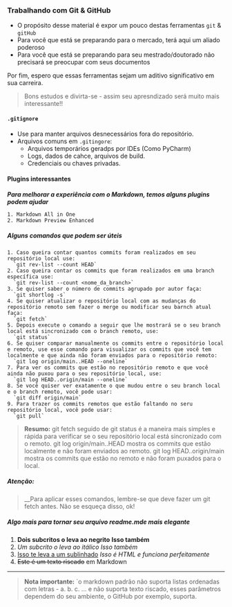 ### Trabalhando com Git & GitHub

- O propósito desse material é expor um pouco destas ferramentas `git` & `gitHub`
- Para você que está se preparando para o mercado, terá aqui um aliado poderoso
- Para você que está se preparando para seu mestrado/doutorado não precisará se preocupar com seus documentos

Por fim, espero que essas ferramentas sejam um aditivo significativo em sua carreira.

>Bons estudos e divirta-se - assim seu apresndizado será muito mais interessante!!

#### `.gitignore`

- Use para manter arquivos desnecessários fora do repositório.
- Arquivos comuns em `.gitingore`:
  - Arquivos temporários geradps por IDEs (Como PyCharm)
  - Logs, dados de cahce, arquivos de build.
  - Credenciais ou chaves privadas.

#### Plugins interessantes

___Para melhorar a experiência com o Markdown, temos alguns plugins podem ajudar___

    1. Markdown All in One
    2. Markdown Preview Enhanced

##### Alguns comandos que podem ser úteis

    1. Caso queira contar quantos commits foram realizados em seu repositório local use:
      `git rev-list --count HEAD`
    2. Caso queira contar os commits que foram realizados em uma branch específica use:
      `git rev-list --count <nome_da_branch>`
    3. Se quiser saber o número de commits agrupado por autor faça:
      `git shortlog -s`
    4. Se quiser atualizar o repositório local com as mudanças do repositório remoto sem fazer o merge ou modificar seu barnch atual faça:
      `git fetch`
    5. Depois execute o comando a seguir que lhe mostrará se o seu branch local está sincronizado com o branch remoto, use:
      `git status`
    6. Se quiser comparar manualmente os commits entre o repositório local e remoto, use esse comando para visualizar os commits que você tem localmente e que ainda não foram enviados para o repositório remoto:
      `git log origin/main..HEAD --oneline`
    7. Para ver os commits que estão no repositório remoto e que você ainda não puxou para o seu repositório local, use:
      `git log HEAD..origin/main --oneline`
    8. Se você quiser ver exatamente o que mudou entre o seu branch local e o branch remoto, você pode usar:
      `git diff origin/main`
    9. Para trazer os commits remotos que estão faltando no seru repositório local, você pode usar:
      `git pull`

 > __Resumo:__
  git fetch seguido de git status é a maneira mais simples e rápida para verificar se o seu repositório local está sincronizado com o remoto.
  git log origin/main..HEAD mostra os commits que estão localmente e não foram enviados ao remoto.
  git log HEAD..origin/main mostra os commits que estão no remoto e não foram puxados para o local.

##### Atenção:
  >__Para aplicar esses comandos, lembre-se que deve fazer um git fetch antes. Não se esqueça disso, ok!

##### Algo mais para tornar seu arquivo readme.mde mais elegante

1. __Dois subcritos o leva ao negrito__ **Isso também**
2. _Um subcrito o leva ao itálico_ *Isso também*
3. <u>Isso te leva a um sublinhado</u> _Isso é HTML e funciona perfeitamente_
4. ~~Este é um texto riscado~~ em Markdown

---
>__Nota importante:__ `o markdown padrão não suporta listas ordenadas com letras - a. b. c. ... e não suporta texto riscado, esses parâmetros dependem do seu ambiente, o GitHub por exemplo, suporta.
